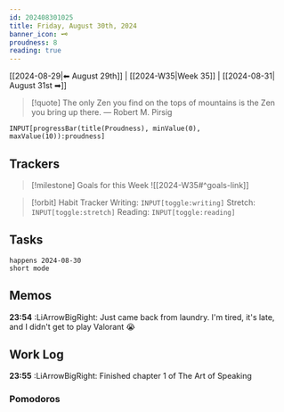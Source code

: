 ```yaml
---
id: 202408301025
title: Friday, August 30th, 2024
banner_icon: 🗝️
proudness: 8
reading: true
---
```


[[2024-08-29|⬅ August 29th]] | [[2024-W35|Week 35]] | [[2024-08-31| August 31st ➡]]

> [!quote] The only Zen you find on the tops of mountains is the Zen you bring up there.
> — Robert M. Pirsig

```meta-bind
INPUT[progressBar(title(Proudness), minValue(0), maxValue(10)):proudness]
```

## Trackers

> [!milestone] Goals for this Week
> ![[2024-W35#^goals-link]]

> [!orbit] Habit Tracker
> Writing: `INPUT[toggle:writing]` Stretch: `INPUT[toggle:stretch]` Reading: `INPUT[toggle:reading]`

## Tasks

```tasks
happens 2024-08-30
short mode
```

## Memos

**23:54** :LiArrowBigRight: Just came back from laundry. I'm tired, it's late, and I didn't get to play Valorant 😭

## Work Log

**23:55** :LiArrowBigRight: Finished chapter 1 of The Art of Speaking

### Pomodoros
